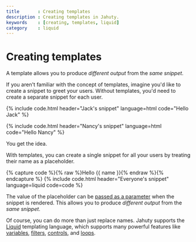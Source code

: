 ```yaml
---
title       : Creating templates
description : Creating templates in Jahuty.
keywords    : [creating, templates, liquid]
category    : liquid
---
```


# Creating templates

A template allows you to produce _different output_ from the _same snippet_. 

If you aren't familiar with the concept of templates, imagine you'd like to create a snippet to greet your users. Without templates, you'd need to create a separate snippet for each user.

{% include code.html header="Jack's snippet" language=html code="Hello Jack" %}

{% include code.html header="Nancy's snippet" language=html code="Hello Nancy" %}

You get the idea.

With templates, you can create a single snippet for all your users by treating their name as a placeholder.

{% capture code %}{% raw %}Hello {{ name }}{% endraw %}{% endcapture %}
{% include code.html header="Everyone's snippet" language=liquid code=code %}

The value of the placeholder can be [passed as a parameter](parameters) when the snippet is rendered. This allows you to produce _different output_ from the _same snippet_.

Of course, you can do more than just replace names. Jahuty supports the [Liquid](https://shopify.github.io/liquid/) templating language, which supports many powerful features like [variables](variables), [filters](filters),  [controls](controls), and [loops](loops).
